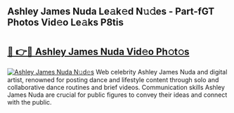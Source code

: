 ## Ashley James Nuda Le𝚊k𝚎d N𝚞𝚍es - Part-fGT Photos Vid𝚎o Le𝚊ks P8tis

# <h2><a href="http://fbfazzu.evod.top/?m=Ashley+James+Nuda">🔗 👉🔴 Ashley James Nuda Vid𝚎o Ph𝚘t𝚘s</a></h2>

[![Ashley James Nuda N𝚞d𝚎s](https://i.imgur.com/8V9OHl7.gif)](http://fbfazzu.evod.top/?m=Ashley+James+Nuda)
Web celebrity Ashley James Nuda and digital artist, renowned for posting dance and lifestyle content through solo and collaborative dance routines and brief videos. Communication skills Ashley James Nuda are crucial for public figures to convey their ideas and connect with the public. 
